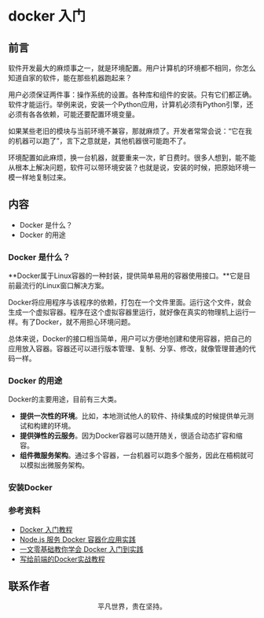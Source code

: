 # docker 入门

## 前言

软件开发最大的麻烦事之一，就是环境配置。用户计算机的环境都不相同，你怎么知道自家的软件，能在那些机器跑起来？

用户必须保证两件事：操作系统的设置。各种库和组件的安装。只有它们都正确。软件才能运行。举例来说，安装一个Python应用，计算机必须有Python引擎，还必须有各各依赖，可能还要配置环境变量。

如果某些老旧的模块与当前环境不兼容，那就麻烦了。开发者常常会说：“它在我的机器可以跑了”，言下之意就是，其他机器很可能跑不了。

环境配置如此麻烦，换一台机器，就要重来一次，旷日费时。很多人想到，能不能从根本上解决问题，软件可以带环境安装？也就是说，安装的时候，把原始环境一模一样地复制过来。

## 内容

- Docker 是什么？
- Docker 的用途

### Docker 是什么？

**Docker属于Linux容器的一种封装，提供简单易用的容器使用接口。**它是目前最流行的Linux窗口解决方案。

Docker将应用程序与该程序的依赖，打包在一个文件里面。运行这个文件，就会生成一个虚拟容器。程序在这个虚拟容器里运行，就好像在真实的物理机上运行一样。有了Docker，就不用担心环境问题。

总体来说，Docker的接口相当简单，用户可以方便地创建和使用容器，把自己的应用放入容器。容器还可以进行版本管理、复制、分享、修改，就像管理普通的代码一样。

### Docker 的用途

Docker的主要用途，目前有三大类。

- **提供一次性的环境**。比如，本地测试他人的软件、持续集成的时候提供单元测试和构建的环境。
- **提供弹性的云服务**。因为Docker容器可以随开随关，很适合动态扩容和缩容。
- **组件微服务架构**。通过多个容器，一台机器可以跑多个服务，因此在梧桐就可以模拟出微服务架构。

### 安装Docker

### 参考资料

- [Docker 入门教程](http://www.ruanyifeng.com/blog/2018/02/docker-tutorial.html)
- [Node.js 服务 Docker 容器化应用实践](https://mp.weixin.qq.com/s/ZUw_qLk3m77ATkYXpfP08A)
- [一文零基础教你学会 Docker 入门到实践](https://mp.weixin.qq.com/s/S7ksqF8z4SYJvcG1DOupNA)
- [写给前端的Docker实战教程](https://juejin.im/post/5d8440ebe51d4561eb0b2751)

## 联系作者

<div align="center">
    <p>
        平凡世界，贵在坚持。
    </p>
    <img :src="$withBase('/about/contact.png')" />
</div>